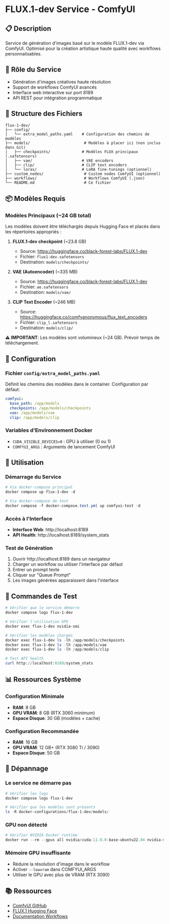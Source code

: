 # FLUX.1-dev Service - ComfyUI

## 📋 Description

Service de génération d'images basé sur le modèle FLUX.1-dev via ComfyUI.
Optimisé pour la création artistique haute qualité avec workflows personnalisables.

## 🎯 Rôle du Service

- Génération d'images créatives haute résolution
- Support de workflows ComfyUI avancés
- Interface web interactive sur port 8189
- API REST pour intégration programmatique

## 📁 Structure des Fichiers

```
flux-1-dev/
├── config/
│   └── extra_model_paths.yaml    # Configuration des chemins de modèles
├── models/                        # Modèles à placer ici (non inclus dans Git)
│   ├── checkpoints/              # Modèles FLUX principaux (.safetensors)
│   ├── vae/                      # VAE encoders
│   ├── clip/                     # CLIP text encoders
│   └── loras/                    # LoRA fine-tunings (optionnel)
├── custom_nodes/                  # Custom nodes ComfyUI (optionnel)
├── workflows/                     # Workflows ComfyUI (.json)
└── README.md                      # Ce fichier
```

## 📦 Modèles Requis

### Modèles Principaux (~24 GB total)

Les modèles doivent être téléchargés depuis Hugging Face et placés dans les répertoires appropriés :

1. **FLUX.1-dev checkpoint** (~23.8 GB)
   - Source: https://huggingface.co/black-forest-labs/FLUX.1-dev
   - Fichier: `flux1-dev.safetensors`
   - Destination: `models/checkpoints/`

2. **VAE (Autoencoder)** (~335 MB)
   - Source: https://huggingface.co/black-forest-labs/FLUX.1-dev
   - Fichier: `ae.safetensors`
   - Destination: `models/vae/`

3. **CLIP Text Encoder** (~246 MB)
   - Source: https://huggingface.co/comfyanonymous/flux_text_encoders
   - Fichier: `clip_l.safetensors`
   - Destination: `models/clip/`

⚠️ **IMPORTANT**: Les modèles sont volumineux (~24 GB). Prévoir temps de téléchargement.

## 🔧 Configuration

### Fichier `config/extra_model_paths.yaml`

Définit les chemins des modèles dans le container. Configuration par défaut:

```yaml
comfyui:
  base_path: /app/models
  checkpoints: /app/models/checkpoints
  vae: /app/models/vae
  clip: /app/models/clip
```

### Variables d'Environnement Docker

- `CUDA_VISIBLE_DEVICES=0` : GPU à utiliser (0 ou 1)
- `COMFYUI_ARGS` : Arguments de lancement ComfyUI

## 🚀 Utilisation

### Démarrage du Service

```powershell
# Via docker-compose principal
docker compose up flux-1-dev -d

# Via docker-compose de test
docker compose -f docker-compose.test.yml up comfyui-test -d
```

### Accès à l'Interface

- **Interface Web**: http://localhost:8189
- **API Health**: http://localhost:8189/system_stats

### Test de Génération

1. Ouvrir http://localhost:8189 dans un navigateur
2. Charger un workflow ou utiliser l'interface par défaut
3. Entrer un prompt texte
4. Cliquer sur "Queue Prompt"
5. Les images générées apparaissent dans l'interface

## 🧪 Commandes de Test

```powershell
# Vérifier que le service démarre
docker compose logs flux-1-dev

# Vérifier l'utilisation GPU
docker exec flux-1-dev nvidia-smi

# Vérifier les modèles chargés
docker exec flux-1-dev ls -lh /app/models/checkpoints
docker exec flux-1-dev ls -lh /app/models/vae
docker exec flux-1-dev ls -lh /app/models/clip

# Test API health
curl http://localhost:8189/system_stats
```

## 📊 Ressources Système

### Configuration Minimale
- **RAM**: 8 GB
- **GPU VRAM**: 8 GB (RTX 3060 minimum)
- **Espace Disque**: 30 GB (modèles + cache)

### Configuration Recommandée
- **RAM**: 16 GB
- **GPU VRAM**: 12 GB+ (RTX 3080 Ti / 3090)
- **Espace Disque**: 50 GB

## 🐛 Dépannage

### Le service ne démarre pas
```powershell
# Vérifier les logs
docker compose logs flux-1-dev

# Vérifier que les modèles sont présents
ls -R docker-configurations/flux-1-dev/models/
```

### GPU non détecté
```powershell
# Vérifier NVIDIA Docker runtime
docker run --rm --gpus all nvidia/cuda:11.8.0-base-ubuntu22.04 nvidia-smi
```

### Mémoire GPU insuffisante
- Réduire la résolution d'image dans le workflow
- Activer `--lowvram` dans COMFYUI_ARGS
- Utiliser le GPU avec plus de VRAM (RTX 3090)

## 📚 Ressources

- [ComfyUI GitHub](https://github.com/comfyanonymous/ComfyUI)
- [FLUX.1 Hugging Face](https://huggingface.co/black-forest-labs/FLUX.1-dev)
- [Documentation Workflows](../docs/genai/workflow-examples.md)